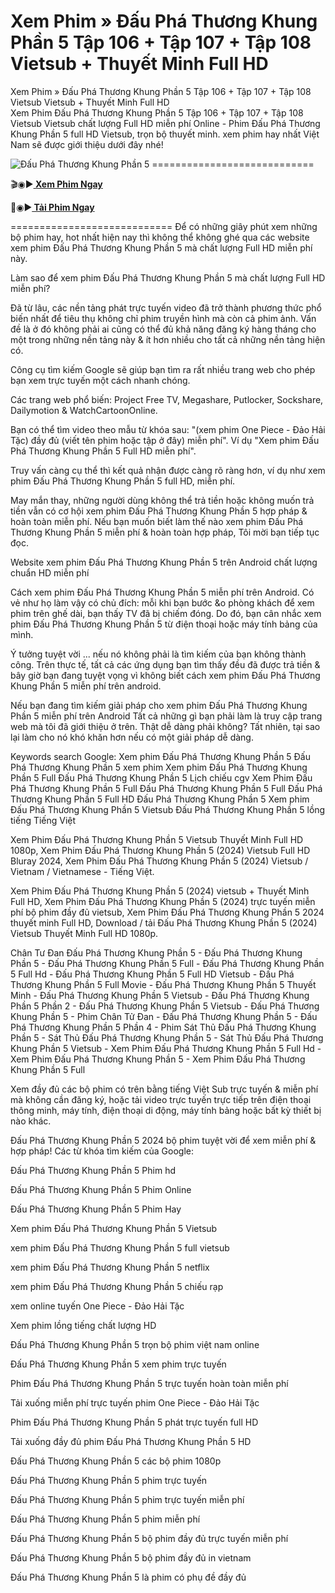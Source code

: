 # Xem Phim » Đấu Phá Thương Khung Phần 5 Tập 106 + Tập 107 + Tập 108 Vietsub + Thuyết Minh Full HD
Xem Phim » Đấu Phá Thương Khung Phần 5 Tập 106 + Tập 107 + Tập 108 Vietsub Vietsub + Thuyết Minh Full HD </br>
Xem Phim Đấu Phá Thương Khung Phần 5 Tập 106 + Tập 107 + Tập 108 Vietsub Vietsub chất lượng Full HD miễn phí Online - Phim Đấu Phá Thương Khung Phần 5 full HD Vietsub, trọn bộ thuyết minh. xem phim hay nhất Việt Nam sẽ được giới thiệu dưới đây nhé!

<img src="https://hhtqtv.vip/assets/upload/p2896821305_250x350.jpg" alt="Đấu Phá Thương Khung Phần 5" />
============================

🎬◉▶️<b><a href="https://hhchina.app/thong-tin-phim/dau-pha-thuong-khung-phan-5-gia-nam-hoc-vien.html" style=""> Xem Phim Ngay</a></b>

📁◉▶️<b><a href="https://hhchina.app/thong-tin-phim/dau-pha-thuong-khung-phan-5-gia-nam-hoc-vien.html"> Tải Phim Ngay</a></b>

============================
Để có những giây phút xem những bộ phim hay, hot nhất hiện nay thì không thể không ghé qua các website xem phim Đấu Phá Thương Khung Phần 5 mà chất lượng Full HD miễn phí này.

Làm sao để xem phim Đấu Phá Thương Khung Phần 5 mà chất lượng Full HD miễn phí?

Đã từ lâu, các nền tảng phát trực tuyến video đã trở thành phương thức phổ biến nhất để tiêu thụ không chỉ phim truyền hình mà còn cả phim ảnh. Vấn đề là ở đó không phải ai cũng có thể đủ khả năng đăng ký hàng tháng cho một trong những nền tảng này & ít hơn nhiều cho tất cả những nền tảng hiện có.

Công cụ tìm kiếm Google sẽ giúp bạn tìm ra rất nhiều trang web cho phép bạn xem trực tuyến một cách nhanh chóng.

Các trang web phổ biến: Project Free TV, Megashare, Putlocker, Sockshare, Dailymotion & WatchCartoonOnline.

Bạn có thể tìm video theo mẫu từ khóa sau: "(xem phim One Piece - Đảo Hải Tặc) đầy đủ (viết tên phim hoặc tập ở đây) miễn phí". Ví dụ "Xem phim Đấu Phá Thương Khung Phần 5 Full HD miễn phí".

Truy vấn càng cụ thể thì kết quả nhận được càng rõ ràng hơn, ví dụ như xem phim Đấu Phá Thương Khung Phần 5 full HD, miễn phí.

May mắn thay, những người dùng không thể trả tiền hoặc không muốn trả tiền vẫn có cơ hội xem phim Đấu Phá Thương Khung Phần 5 hợp pháp & hoàn toàn miễn phí. Nếu bạn muốn biết làm thế nào xem phim Đấu Phá Thương Khung Phần 5 miễn phí & hoàn toàn hợp pháp, Tôi mời bạn tiếp tục đọc.

Website xem phim Đấu Phá Thương Khung Phần 5 trên Android chất lượng chuẩn HD miễn phí

Cách xem phim Đấu Phá Thương Khung Phần 5 miễn phí trên Android. Có vẻ như họ làm vậy có chủ đích: mỗi khi bạn bước &o phòng khách để xem phim trên ghế dài, bạn thấy TV đã bị chiếm đóng. Do đó, bạn cân nhắc xem phim Đấu Phá Thương Khung Phần 5 từ điện thoại hoặc máy tính bảng của mình.

Ý tưởng tuyệt vời ... nếu nó không phải là tìm kiếm của bạn không thành công. Trên thực tế, tất cả các ứng dụng bạn tìm thấy đều đã được trả tiền & bây giờ bạn đang tuyệt vọng vì không biết cách xem phim Đấu Phá Thương Khung Phần 5 miễn phí trên android.

Nếu bạn đang tìm kiếm giải pháp cho xem phim Đấu Phá Thương Khung Phần 5 miễn phí trên Android Tất cả những gì bạn phải làm là truy cập trang web mà tôi đã giới thiệu ở trên. Thật dễ dàng phải không? Tất nhiên, tại sao lại làm cho nó khó khăn hơn nếu có một giải pháp dễ dàng.

Keywords search Google: Xem phim Đấu Phá Thương Khung Phần 5 Đấu Phá Thương Khung Phần 5 xem phim Xem phim Đấu Phá Thương Khung Phần 5 Full Đấu Phá Thương Khung Phần 5 Lịch chiếu cgv Xem Phim Đấu Phá Thương Khung Phần 5 Full Đấu Phá Thương Khung Phần 5 Full Đấu Phá Thương Khung Phần 5 Full HD Đấu Phá Thương Khung Phần 5 Xem phim Đấu Phá Thương Khung Phần 5 Vietsub Đấu Phá Thương Khung Phần 5 lồng tiếng Tiếng Việt

Xem Phim Đấu Phá Thương Khung Phần 5 Vietsub Thuyết Minh Full HD 1080p, Xem Phim Đấu Phá Thương Khung Phần 5 (2024) Vietsub Full HD Bluray 2024, Xem Phim Đấu Phá Thương Khung Phần 5 (2024) Vietsub / Vietnam / Vietnamese - Tiếng Việt.

Xem Phim Đấu Phá Thương Khung Phần 5 (2024) vietsub + Thuyết Minh Full HD, Xem Phim Đấu Phá Thương Khung Phần 5 (2024) trực tuyến miễn phí bộ phim đầy đủ vietsub, Xem Phim Đấu Phá Thương Khung Phần 5 2024 thuyết minh Full HD, Download / tải Đấu Phá Thương Khung Phần 5 (2024) Vietsub Thuyết Minh Full HD 1080p.

Chân Tư Đan Đấu Phá Thương Khung Phần 5 - Đấu Phá Thương Khung Phần 5 - Đấu Phá Thương Khung Phần 5 Full - Đấu Phá Thương Khung Phần 5 Full Hd - Đấu Phá Thương Khung Phần 5 Full HD Vietsub - Đấu Phá Thương Khung Phần 5 Full Movie - Đấu Phá Thương Khung Phần 5 Thuyết Minh - Đấu Phá Thương Khung Phần 5 Vietsub - Đấu Phá Thương Khung Phần 5 Phần 2 - Đấu Phá Thương Khung Phần 5 Vietsub - Đấu Phá Thương Khung Phần 5 - Phim Chân Tử Đan - Đấu Phá Thương Khung Phần 5 - Đấu Phá Thương Khung Phần 5 Phần 4 - Phim Sát Thủ Đấu Phá Thương Khung Phần 5 - Sát Thủ Đấu Phá Thương Khung Phần 5 - Sát Thủ Đấu Phá Thương Khung Phần 5 Vietsub - Xem Phim Đấu Phá Thương Khung Phần 5 Full Hd - Xem Phim Đấu Phá Thương Khung Phần 5 - Xem Phim Đấu Phá Thương Khung Phần 5 Full


Xem đầy đủ các bộ phim có trên bằng tiếng Việt Sub trực tuyến & miễn phí mà không cần đăng ký, hoặc tải video trực tuyến trực tiếp trên điện thoại thông minh, máy tính, điện thoại di động, máy tính bảng hoặc bất kỳ thiết bị nào khác.

Đấu Phá Thương Khung Phần 5 2024 bộ phim tuyệt vời để xem miễn phí & hợp pháp!
Các từ khóa tìm kiếm của Google:

Đấu Phá Thương Khung Phần 5 Phim hd

Đấu Phá Thương Khung Phần 5 Phim Online

Đấu Phá Thương Khung Phần 5 Phim Hay

Xem phim Đấu Phá Thương Khung Phần 5 Vietsub

xem phim Đấu Phá Thương Khung Phần 5 full vietsub

xem phim Đấu Phá Thương Khung Phần 5 netflix

xem phim Đấu Phá Thương Khung Phần 5 chiếu rạp

xem online tuyến One Piece - Đảo Hải Tặc

Xem phim lồng tiếng chất lượng HD

Đấu Phá Thương Khung Phần 5 trọn bộ phim việt nam online

Đấu Phá Thương Khung Phần 5 xem phim trực tuyến

Phim Đấu Phá Thương Khung Phần 5 trực tuyến hoàn toàn miễn phí

Tải xuống miễn phí trực tuyến phim One Piece - Đảo Hải Tặc

Phim Đấu Phá Thương Khung Phần 5 phát trực tuyến full HD

Tải xuống đầy đủ phim Đấu Phá Thương Khung Phần 5 HD

Đấu Phá Thương Khung Phần 5 các bộ phim 1080p

Đấu Phá Thương Khung Phần 5 phim trực tuyến

Đấu Phá Thương Khung Phần 5 phim trực tuyến miễn phí

Đấu Phá Thương Khung Phần 5 phim miễn phí

Đấu Phá Thương Khung Phần 5 bộ phim đầy đủ trực tuyến miễn phí

Đấu Phá Thương Khung Phần 5 bộ phim đầy đủ in vietnam

Đấu Phá Thương Khung Phần 5 là phim có phụ đề đầy đủ
